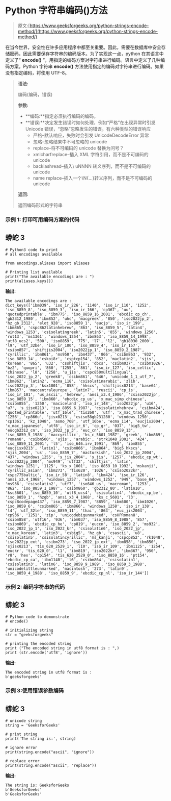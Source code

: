 # Python 字符串编码()方法

> 原文:[https://www.geeksforgeeks.org/python-strings-encode-method/](https://www.geeksforgeeks.org/python-strings-encode-method/)

在当今世界，安全性在许多应用程序中都至关重要。因此，需要在数据库中安全存储密码，因此需要保存字符串的编码版本。为了实现这一点，python 在其语言中定义了“ **encode()** ”，用指定的编码方案对字符串进行编码。语言中定义了几种编码方案。Python 字符串 **encode()** 方法使用指定的编码对字符串进行编码。如果没有指定编码，将使用 UTF-8。

> **语法:**
> 
> 编码(编码，错误)
> 
> **参数:**
> 
> *   **编码:**指定必须执行编码的编码。
> *   **错误:**决定发生错误时如何处理，例如“严格”在出现异常时引发 Unicode 错误，“忽略”忽略发生的错误。有六种类型的错误响应
>     *   严格–默认响应，失败时会引发 UnicodeDecodeError 异常
>     *   忽略–忽略结果中不可忽略的 unicode
>     *   replace–将不可编码的 unicode 替换为问号？
>     *   xmlcharfreplace–插入 XML 字符引用，而不是不可编码的 unicode
>     *   backlashread–插入\ uNNNN 转义序列，而不是不可编码的 unicode
>     *   name replace–插入一个\N{…}转义序列，而不是不可编码的 unicode
> 
> **返回:**
> 
> 返回编码形式的字符串

### **示例 1:** 打印可用编码方案的代码

## 蟒蛇 3

```
# Python3 code to print
# all encodings available

from encodings.aliases import aliases

# Printing list available
print("The available encodings are : ")
print(aliases.keys())
```

**输出:**

```
The available encodings are : 
dict_keys(['ibm039', 'iso_ir_226', '1140', 'iso_ir_110', '1252', 'iso_8859_8', 'iso_8859_3', 'iso_ir_166', 'cp367', 'uu', 'quotedprintable', 'ibm775', 'iso_8859_16_2001', 'ebcdic_cp_ch', 'gb2312_1980', 'ibm852', 'uhc', 'macgreek', '850', 'iso2022jp_2', 'hz_gb_2312', 'elot_928', 'iso8859_1', 'eucjp', 'iso_ir_199', 'ibm865', 'cspc862latinhebrew', '863', 'iso_8859_5', 'latin4', 'windows_1253', 'csisolatingreek', 'latin5', '855', 'windows_1256', 'rot13', 'ms1361', 'windows_1254', 'ibm863', 'iso_8859_14_1998', 'utf8_ucs2', '500', 'iso8859', '775', 'l7', 'l2', 'gb18030_2000', 'l9', 'utf_32be', 'iso_ir_100', 'iso_8859_4', 'iso_ir_157', 'csibm857', 'shiftjis2004', 'iso2022jp_1', 'iso_8859_2_1987', 'cyrillic', 'ibm861', 'ms950', 'ibm437', '866', 'csibm863', '932', 'iso_8859_14', 'cskoi8r', 'csptcp154', '852', 'maclatin2', 'sjis', 'korean', '865', 'u32', 'csshiftjis', 'dbcs', 'csibm037', 'csibm1026', 'bz2', 'quopri', '860', '1255', '861', 'iso_ir_127', 'iso_celtic', 'chinese', 'l8', '1258', 'u_jis', 'cspc850multilingual', 'iso_2022_jp_2', 'greek8', 'csibm861', '646', 'unicode_1_1_utf_7', 'ibm862', 'latin2', 'ecma_118', 'csisolatinarabic', 'zlib', 'iso2022jp_3', 'ksx1001', '858', 'hkscs', 'shiftjisx0213', 'base64', 'ibm857', 'maccentraleurope', 'latin7', 'ruscii', 'cp_is', 'iso_ir_101', 'us_ascii', 'hebrew', 'ansi_x3.4_1986', 'csiso2022jp', 'iso_8859_15', 'ibm860', 'ebcdic_cp_us', 'x_mac_simp_chinese', 'csibm855', '1250', 'maciceland', 'iso_ir_148', 'iso2022jp', 'u16', 'u7', 's_jisx0213', 'iso_8859_6_1987', 'csisolatinhebrew', 'csibm424', 'quoted_printable', 'utf_16le', 'tis260', 'utf', 'x_mac_trad_chinese', '1256', 'cp866u', 'jisx0213', 'csiso58gb231280', 'windows_1250', 'cp1361', 'kz_1048', 'asmo_708', 'utf_16be', 'ecma_114', 'eucjis2004', 'x_mac_japanese', 'utf8', 'iso_ir_6', 'cp_gr', '037', 'big5_tw', 'eucgb2312_cn', 'iso_2022_jp_3', 'euc_cn', 'iso_8859_13', 'iso_8859_5_1988', 'maccyrillic', 'ks_c_5601_1987', 'greek', 'ibm869', 'roman8', 'csibm500', 'ujis', 'arabic', 'strk1048_2002', '424', 'iso_8859_11_2001', 'l5', 'iso_646.irv_1991', '869', 'ibm855', 'eucjisx0213', 'latin1', 'csibm866', 'ibm864', 'big5_hkscs', 'sjis_2004', 'us', 'iso_8859_7', 'macturkish', 'iso_2022_jp_2004', '437', 'windows_1255', 's_jis_2004', 's_jis', '1257', 'ebcdic_cp_wt', 'iso2022jp_2004', 'ms949', 'utf32', 'shiftjis', 'latin', 'windows_1251', '1125', 'ks_x_1001', 'iso_8859_10_1992', 'mskanji', 'cyrillic_asian', 'ibm273', 'tis620', '1026', 'csiso2022kr', 'cspc775baltic', 'iso_ir_58', 'latin8', 'ibm424', 'iso_ir_126', 'ansi_x3.4_1968', 'windows_1257', 'windows_1252', '949', 'base_64', 'ms936', 'csisolatin2', 'utf7', 'iso646_us', 'macroman', '1253', '862', 'iso_8859_1_1987', 'csibm860', 'gb2312_80', 'latin10', 'ksc5601', 'iso_8859_10', 'utf8_ucs4', 'csisolatin4', 'ebcdic_cp_be', 'iso_8859_1', 'hzgb', 'ansi_x3_4_1968', 'ks_c_5601', 'l3', 'cspc8codepage437', 'iso_8859_7_1987', '8859', 'ibm500', 'ibm1026', 'iso_8859_6', 'csibm865', 'ibm866', 'windows_1258', 'iso_ir_138', 'l4', 'utf_32le', 'iso_8859_11', 'thai', '864', 'euc_jis2004', 'cp936', '1251', 'zip', 'unicodebigunmarked', 'csHPRoman8', 'csibm858', 'utf16', '936', 'ibm037', 'iso_8859_8_1988', '857', 'csibm869', 'ebcdic_cp_he', 'cp819', 'euccn', 'iso_8859_2', 'ms932', 'iso_2022_jp_1', 'iso_2022_kr', 'csisolatin6', 'iso_2022_jp', 'x_mac_korean', 'latin3', 'csbig5', 'hz_gb', 'csascii', 'u8', 'csisolatin5', 'csisolatincyrillic', 'ms_kanji', 'cspcp852', 'rk1048', 'iso2022jp_ext', 'csibm273', 'iso_2022_jp_ext', 'ibm858', 'ibm850', 'sjisx0213', 'tis_620_2529_1', 'l10', 'iso_ir_109', 'ibm1125', '1254', 'euckr', 'tis_620_0', 'l1', 'ibm819', 'iso2022kr', 'ibm367', '950', 'r8', 'hex', 'cp154', 'tis_620_2529_0', 'iso_8859_16', 'pt154', 'ebcdic_cp_ca', 'ibm1140', 'l6', 'csibm864', 'csisolatin1', 'csisolatin3', 'latin6', 'iso_8859_9_1989', 'iso_8859_3_1988', 'unicodelittleunmarked', 'macintosh', '273', 'latin9', 'iso_8859_4_1988', 'iso_8859_9', 'ebcdic_cp_nl', 'iso_ir_144'])
```

### **示例 2:** 编码字符串的代码

## 蟒蛇 3

```
# Python code to demonstrate
# encode()

# initializing string
str = "geeksforgeeks"

# printing the encoded string
print ("The encoded string in utf8 format is : ",)
print (str.encode('utf8', 'ignore'))
```

**输出:**

```
The encoded string in utf8 format is : 
b'geeksforgeeks'
```

### 示例 3:使用错误参数编码

## 蟒蛇 3

```
# unicode string
string = 'GeeksforGeeks'

# print string
print('The string is:', string)

# ignore error
print(string.encode("ascii", "ignore"))

# replace error
print(string.encode("ascii", "replace"))
```

**输出:**

```
The string is: GeeksforGeeks
b'GeeksforGeeks'
b'GeeksforGeeks'
```